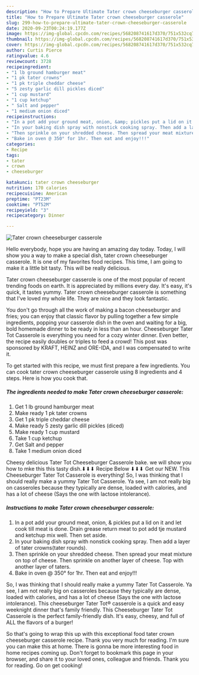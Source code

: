 ```yaml
---
description: "How to Prepare Ultimate Tater crown cheeseburger casserole"
title: "How to Prepare Ultimate Tater crown cheeseburger casserole"
slug: 299-how-to-prepare-ultimate-tater-crown-cheeseburger-casserole
date: 2020-09-23T00:24:19.177Z
image: https://img-global.cpcdn.com/recipes/568208741617d370/751x532cq70/tater-crown-cheeseburger-casserole-recipe-main-photo.jpg
thumbnail: https://img-global.cpcdn.com/recipes/568208741617d370/751x532cq70/tater-crown-cheeseburger-casserole-recipe-main-photo.jpg
cover: https://img-global.cpcdn.com/recipes/568208741617d370/751x532cq70/tater-crown-cheeseburger-casserole-recipe-main-photo.jpg
author: Curtis Pierce
ratingvalue: 4.6
reviewcount: 3728
recipeingredient:
- "1 lb ground hamburger meat"
- "1 pk tater crowns"
- "1 pk triple cheddar cheese"
- "5 zesty garlic dill pickles diced"
- "1 cup mustard"
- "1 cup ketchup"
- " Salt and pepper"
- "1 medium onion diced"
recipeinstructions:
- "In a pot add your ground meat, onion, &amp; pickles put a lid on it and let cook till meat is done. Drain grease return meat to pot add tje mustard and ketchup mix well. Then set aside."
- "In your baking dish spray with nonstick cooking spray. Then add a layer of tater crowns(tater rounds)."
- "Then sprinkle on your shredded cheese. Then spread your meat mixture on top of cheese. Then sprinkle on another layer of cheese. Top with another layer of taters."
- "Bake in oven @ 350° for 1hr. Then eat and enjoy!!!"
categories:
- Recipe
tags:
- tater
- crown
- cheeseburger

katakunci: tater crown cheeseburger 
nutrition: 170 calories
recipecuisine: American
preptime: "PT23M"
cooktime: "PT52M"
recipeyield: "3"
recipecategory: Dinner

---
```



![Tater crown cheeseburger casserole](https://img-global.cpcdn.com/recipes/568208741617d370/751x532cq70/tater-crown-cheeseburger-casserole-recipe-main-photo.jpg)

Hello everybody, hope you are having an amazing day today. Today, I will show you a way to make a special dish, tater crown cheeseburger casserole. It is one of my favorites food recipes. This time, I am going to make it a little bit tasty. This will be really delicious.

Tater crown cheeseburger casserole is one of the most popular of recent trending foods on earth. It is appreciated by millions every day. It's easy, it's quick, it tastes yummy. Tater crown cheeseburger casserole is something that I've loved my whole life. They are nice and they look fantastic.

You don&#39;t go through all the work of making a bacon cheeseburger and fries; you can enjoy that classic flavor by pulling together a few simple ingredients, popping your casserole dish in the oven and waiting for a big, bold homemade dinner to be ready in less than an hour. Cheeseburger Tater Tot Casserole is everything you need for a cozy winter dinner. Even better, the recipe easily doubles or triples to feed a crowd! This post was sponsored by KRAFT, HEINZ and ORE-IDA, and I was compensated to write it.


To get started with this recipe, we must first prepare a few ingredients. You can cook tater crown cheeseburger casserole using 8 ingredients and 4 steps. Here is how you cook that.

<!--inarticleads1-->

##### The ingredients needed to make Tater crown cheeseburger casserole:

1. Get 1 lb ground hamburger meat
1. Make ready 1 pk tater crowns
1. Get 1 pk triple cheddar cheese
1. Make ready 5 zesty garlic dill pickles (diced)
1. Make ready 1 cup mustard
1. Take 1 cup ketchup
1. Get  Salt and pepper
1. Take 1 medium onion diced


Cheesy delicious Tater Tot Cheeseburger Casserole bake. we will show you how to mke this this tasty dish.⬇⬇⬇ Recipe Below ⬇⬇⬇ Get our NEW. This Cheeseburger Tater Tot Casserole is everything! So, I was thinking that I should really make a yummy Tater Tot Casserole. Ya see, I am not really big on casseroles because they typically are dense, loaded with calories, and has a lot of cheese (Says the one with lactose intolerance). 

<!--inarticleads2-->

##### Instructions to make Tater crown cheeseburger casserole:

1. In a pot add your ground meat, onion, &amp; pickles put a lid on it and let cook till meat is done. Drain grease return meat to pot add tje mustard and ketchup mix well. Then set aside.
1. In your baking dish spray with nonstick cooking spray. Then add a layer of tater crowns(tater rounds).
1. Then sprinkle on your shredded cheese. Then spread your meat mixture on top of cheese. Then sprinkle on another layer of cheese. Top with another layer of taters.
1. Bake in oven @ 350° for 1hr. Then eat and enjoy!!!


So, I was thinking that I should really make a yummy Tater Tot Casserole. Ya see, I am not really big on casseroles because they typically are dense, loaded with calories, and has a lot of cheese (Says the one with lactose intolerance). This cheeseburger Tater Tot® casserole is a quick and easy weeknight dinner that&#39;s family friendly. This Cheeseburger Tater Tot Casserole is the perfect family-friendly dish. It&#39;s easy, cheesy, and full of ALL the flavors of a burger! 

So that's going to wrap this up with this exceptional food tater crown cheeseburger casserole recipe. Thank you very much for reading. I'm sure you can make this at home. There is gonna be more interesting food in home recipes coming up. Don't forget to bookmark this page in your browser, and share it to your loved ones, colleague and friends. Thank you for reading. Go on get cooking!

